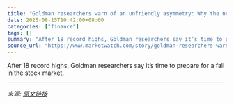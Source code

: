 ```yaml
---
title: "Goldman researchers warn of an unfriendly asymmetry: Why the next big market move may be down."
date: 2025-08-15T10:42:00+08:00
categories: ["finance"]
tags: []
summary: "After 18 record highs, Goldman researchers say it’s time to prepare for a fall in the stock market."
source_url: "https://www.marketwatch.com/story/goldman-researchers-warn-of-an-unfriendly-asymmetry-why-the-next-big-market-move-may-be-down-e65ae0fd?mod=mw_rss_topstories"
---
```


After 18 record highs, Goldman researchers say it’s time to prepare for a fall in the stock market.

---

*来源: [原文链接](https://www.marketwatch.com/story/goldman-researchers-warn-of-an-unfriendly-asymmetry-why-the-next-big-market-move-may-be-down-e65ae0fd?mod=mw_rss_topstories)*
